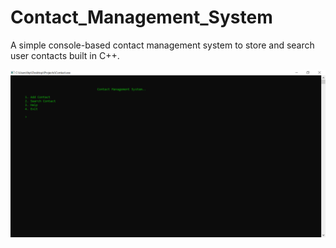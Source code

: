 # Contact_Management_System
A simple console-based contact management system to store and search user contacts built in C++.

![](contact_management.png)
